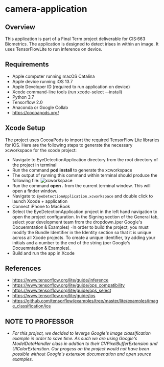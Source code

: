# camera-application


## Overview
This application is part of a Final Term project deliverable for CIS:663 Biometrics.  The application is designed to detect irises in within an image.  It uses TensorFlowLite to run inference on device.


## Requirements
- Apple computer running macOS Catalina
- Apple device running iOS 13.7
- Apple Developer ID (required to run application on device)
- Xcode command-line tools (run xcode-select --install)
- Python 3.7  
- Tensorflow 2.0
- Anaconda or Google Collab
- https://cocoapods.org/

## Xcode Setup

The project uses CocoaPods to import the required TensorFlow Lite libraries for iOS.  Here are the following steps to generate the necessary xcworkspace for the xcode project:
  - Navigate to EyeDetectionApplication directory from the root directory of the project in terminal
  - Run the command **pod install** to generate the xcworkspace
  - The output of running this command within terminal should produce the following file: 
  ![xcworkspace](/Images/xcworkspace.?raw=true "xcworkspace")
  - Run the command **open .** from the current terminal window.  This will open a finder window.
  - Navigate to `EyeDetectionApplication.xcworkspace` and double click to launch Xcode + application
  - Connect iPhone to MacBook
  - Select the EyeDetectionApplication project in the left hand navigation to open the project configuration. In the Signing section of the General tab, select your development team from the dropdown.(per Google's Docuemntation & Examples)
  -In order to build the project, you must modify the Bundle Identifier in the Identity section so that it is unique across all Xcode projects. To create a unique identifier, try adding your initials and a number to the end of the string (per Google's Docuemntation & Examples).
  -  Build and run the app in Xcode
  

## References
- https://www.tensorflow.org/lite/guide/inference
- https://www.tensorflow.org/lite/guide/ops_compatibility
- https://www.tensorflow.org/lite/guide/ops_select
- https://www.tensorflow.org/lite/guide/ios
- https://github.com/tensorflow/examples/tree/master/lite/examples/image_classification/ios


## NOTE TO PROFESSOR
 - *For this project, we decided to leverge Google's image classification example in order to save time.  As such we are using Google's ModelDataHandler class in addtion to their CVPixelBufferExtension and UIColorExtenstion.  Our progess on the project would not have been possible without Google's extension documenation and open source examples.*

